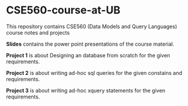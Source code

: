 # CSE560-course-at-UB

This repository contains CSE560 (Data Models and Query Languages) course notes and projects

**Slides** contains the power point presentations of the course material.

**Project 1** is about Designing an database from scratch for the given requirements.

**Project 2** is about writing ad-hoc sql queries for the given constains and requirements.

**Project 3** is about writing ad-hoc xquery statements for the given requirements.
